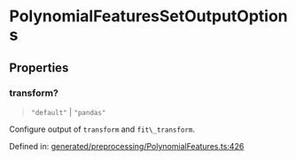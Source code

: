 # PolynomialFeaturesSetOutputOptions

## Properties

### transform?

> `"default"` \| `"pandas"`

Configure output of `transform` and `fit\_transform`.

Defined in:  [generated/preprocessing/PolynomialFeatures.ts:426](https://github.com/transitive-bullshit/scikit-learn-ts/blob/122b3c0/packages/sklearn/src/generated/preprocessing/PolynomialFeatures.ts#L426)
